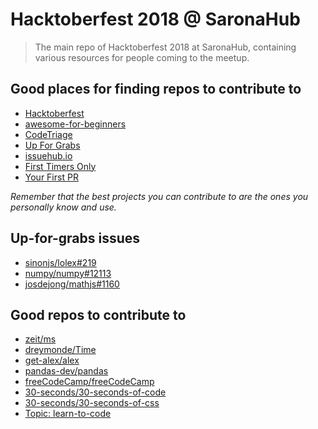 # Hacktoberfest 2018 @ SaronaHub

> The main repo of Hacktoberfest 2018 at SaronaHub, containing various resources for people coming to the meetup.

## Good places for finding repos to contribute to

- [Hacktoberfest](https://hacktoberfest.digitalocean.com)
- [awesome-for-beginners](https://github.com/MunGell/awesome-for-beginners)
- [CodeTriage](https://www.codetriage.com)
- [Up For Grabs](https://up-for-grabs.net)
- [issuehub.io](http://issuehub.io)
- [First Timers Only](https://www.firsttimersonly.com)
- [Your First PR](http://yourfirstpr.github.io/)

_Remember that the best projects you can contribute to are the ones you personally know and use._

## Up-for-grabs issues

- [sinonjs/lolex#219](https://github.com/sinonjs/lolex/issues/219)
- [numpy/numpy#12113](https://github.com/numpy/numpy/issues/12113)
- [josdejong/mathjs#1160](https://github.com/josdejong/mathjs/issues/1160)

## Good repos to contribute to

- [zeit/ms](https://github.com/zeit/ms)
- [dreymonde/Time](https://github.com/dreymonde/Time)
- [get-alex/alex](https://github.com/get-alex/alex)
- [pandas-dev/pandas](https://github.com/pandas-dev/pandas)
- [freeCodeCamp/freeCodeCamp](https://github.com/freeCodeCamp/freeCodeCamp)
- [30-seconds/30-seconds-of-code](https://github.com/30-seconds/30-seconds-of-code)
- [30-seconds/30-seconds-of-css](https://github.com/30-seconds/30-seconds-of-css)
- [Topic: learn-to-code](https://github.com/topics/learn-to-code)
